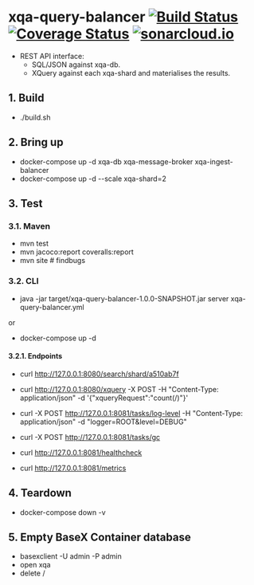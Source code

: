 # xqa-query-balancer [![Build Status](https://travis-ci.org/jameshnsears/xqa-query-balancer.svg?branch=master)](https://travis-ci.org/jameshnsears/xqa-query-balancer) [![Coverage Status](https://coveralls.io/repos/github/jameshnsears/xqa-query-balancer/badge.svg?branch=master)](https://coveralls.io/github/jameshnsears/xqa-query-balancer?branch=master) [![sonarcloud.io](https://sonarcloud.io/api/project_badges/measure?project=jameshnsears_xqa-query-balancer&metric=alert_status)](https://sonarcloud.io/api/project_badges/measure?project=jameshnsears_xqa-query-balancer&metric=alert_status)
* REST API interface:
    * SQL/JSON against xqa-db.
    * XQuery against each xqa-shard and materialises the results.

## 1. Build
* ./build.sh

## 2. Bring up
* docker-compose up -d xqa-db xqa-message-broker xqa-ingest-balancer
* docker-compose up -d --scale xqa-shard=2

## 3. Test

### 3.1. Maven
* mvn test
* mvn jacoco:report coveralls:report
* mvn site  # findbugs

### 3.2. CLI
* java -jar target/xqa-query-balancer-1.0.0-SNAPSHOT.jar server xqa-query-balancer.yml

or

* docker-compose up -d

#### 3.2.1. Endpoints
* curl http://127.0.0.1:8080/search/shard/a510ab7f
* curl http://127.0.0.1:8080/xquery -X POST -H "Content-Type: application/json" -d '{"xqueryRequest":"count(/)"}'

* curl -X POST http://127.0.0.1:8081/tasks/log-level -H "Content-Type: application/json" -d "logger=ROOT&level=DEBUG"
* curl -X POST http://127.0.0.1:8081/tasks/gc
* curl http://127.0.0.1:8081/healthcheck
* curl http://127.0.0.1:8081/metrics

## 4. Teardown
* docker-compose down -v

## 5. Empty BaseX Container database
* basexclient -U admin -P admin
* open xqa
* delete /
